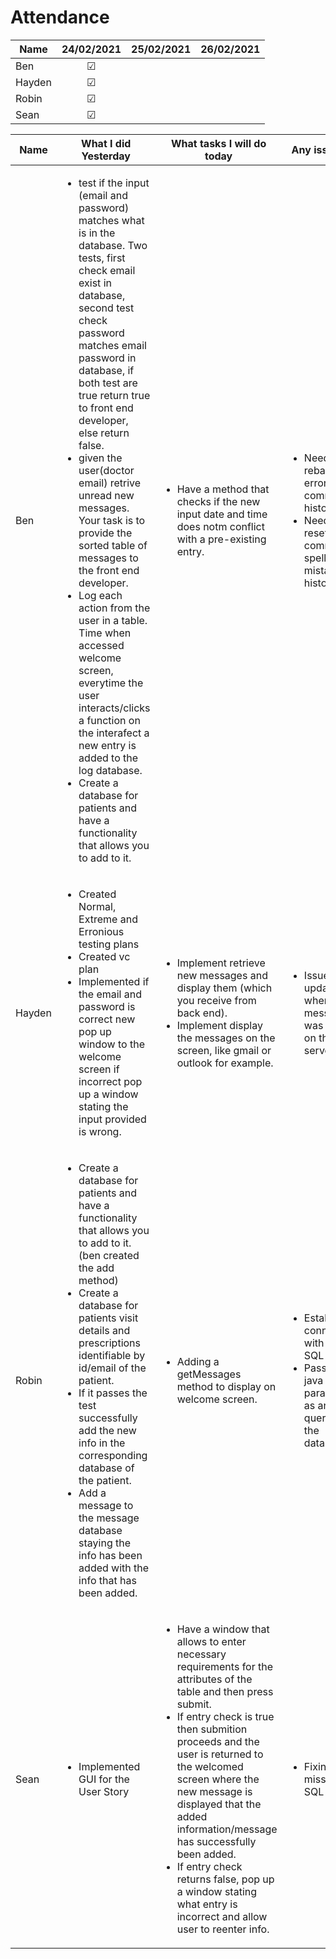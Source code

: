 # Attendance
| Name  |  24/02/2021  | 25/02/2021 | 26/02/2021 |
| ----- | :----------: | ---------- | ---------- |
| Ben   |   &#x2611;   |     
| Hayden|   &#x2611;   |
| Robin |   &#x2611;   |
| Sean  |   &#x2611;   |



| Name   | What I did Yesterday | What tasks I will do today | Any isssues? |
| ------ | -------------------- | -------------------------- | ------------ |
| Ben    | <ul><li>test if the input (email and password) matches what is in the database. Two tests, first check email exist in database, second test check password matches email password in database, if both test are true return true to front end developer, else return false.</li><li>given the user(doctor email) retrive unread new messages. Your task is to provide the sorted table of messages to the front end developer.</li><li>Log each action from the user in a table. Time when accessed welcome screen, everytime the user interacts/clicks a function on the interafect a new entry is added to the log database.</li><li>Create a database for patients and have a functionality that allows you to add to it.</li></ul> | <ul><li>Have a method that checks if the new input date and time does notm conflict with a pre-existing entry.</li></ul> | <ul><li>Needed to rebase out erronious commits in history.</li><li>Needed to reset commit spelling mistakes in history.</li></ul>
| Hayden |<ul><li> Created Normal, Extreme and Erronious testing plans</li> <li> Created vc plan</li><li> Implemented if the email and password is correct new pop up window to the welcome screen if incorrect pop up a window stating the input provided is wrong. </li></ul> | <ul><li> Implement retrieve new messages and display them (which you receive from back end). </li> <li> Implement display the messages on the screen, like gmail or outlook for example.  </li></ul> | <ul> <li>Issue with updating when a message was read on the server </li></ul> |
| Robin  | <ul><li>Create a database for patients and have a functionality that allows you to add to it.(ben created the add method)</li><li>Create a database for patients visit details and prescriptions identifiable by id/email of the patient.</li><li>If it passes the test successfully add the new info in the corresponding database of the patient.</li><li>Add a message to the message database staying the info has been added with the info that has been added.</li></ul> | <ul><li>Adding a getMessages method to display on welcome screen.</li></ul> | <ul><li>Establishing connection with the SQL server</li><li>Passing the java parameters as an sql query to the database.</li></ul> 
| Sean   | <ul><li> Implemented GUI for the User Story </li></ul> | <ul><li> Have a window that allows to enter necessary requirements for the attributes of the table and then press submit.</li><li>If entry check is true then submition proceeds and the user is returned to the welcomed screen where the new message is displayed that the added information/message has successfully been added.</li><li>If entry check returns false, pop up a window stating what entry is incorrect and allow user to reenter info. </li></ul>  | <ul><li>Fixing missing SQL driver</li></ul> |

